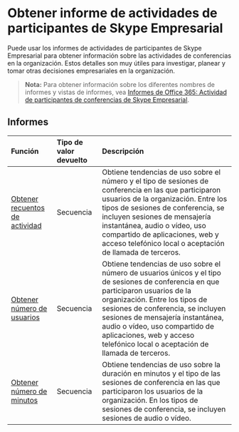 # <a name="skype-for-business-participant-activity-reports"></a>Obtener informe de actividades de participantes de Skype Empresarial

Puede usar los informes de actividades de participantes de Skype Empresarial para obtener información sobre las actividades de conferencias en la organización. Estos detalles son muy útiles para investigar, planear y tomar otras decisiones empresariales en la organización.

> **Nota:** Para obtener información sobre los diferentes nombres de informes y vistas de informes, vea [Informes de Office 365: Actividad de participantes de conferencias de Skype Empresarial](https://support.office.com/client/Skype-for-Business-Online-conference-participant-activity-c3c89995-65dd-4715-9e38-bb244c742c6b).

## <a name="reports"></a>Informes

| Función                                 | Tipo de valor devuelto | Descripción                              |
| :--------------------------------------- | :---------- | :--------------------------------------- |
| [Obtener recuentos de actividad](../api/reportroot_getskypeforbusinessparticipantactivitycounts.md) | Secuencia      | Obtiene tendencias de uso sobre el número y el tipo de sesiones de conferencia en las que participaron usuarios de la organización. Entre los tipos de sesiones de conferencia, se incluyen sesiones de mensajería instantánea, audio o vídeo, uso compartido de aplicaciones, web y acceso telefónico local o aceptación de llamada de terceros. |
| [Obtener número de usuarios](../api/reportroot_getskypeforbusinessparticipantactivityusercounts.md) | Secuencia      | Obtiene tendencias de uso sobre el número de usuarios únicos y el tipo de sesiones de conferencia en que participaron usuarios de la organización. Entre los tipos de sesiones de conferencia, se incluyen sesiones de mensajería instantánea, audio o vídeo, uso compartido de aplicaciones, web y acceso telefónico local o aceptación de llamada de terceros. |
| [Obtener número de minutos](../api/reportroot_getskypeforbusinessparticipantactivityminutecounts.md) | Secuencia      | Obtiene tendencias de uso sobre la duración en minutos y el tipo de las sesiones de conferencia en las que participaron los usuarios de la organización. En los tipos de sesiones de conferencia, se incluyen sesiones de audio o vídeo. |
